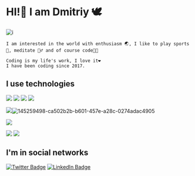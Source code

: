 # HI!👋 I am Dmitriy 🕊
![i](https://user-images.githubusercontent.com/64576179/145259498-ca502b2b-b601-457e-a28c-0274adac4905.png)

```
I am interested in the world with enthusiasm 🌏, I like to play sports💪, meditate 🧘‍♂️ and of course code👨‍💻

Coding is my life's work, I love it❤️
I have been coding since 2017.
```

## I use technologies

![](https://img.shields.io/badge/Coding-PHP-informational?style=for-the-badge&logo=php&logoColor=white&color=1e8cbe)
![](https://img.shields.io/badge/Database-MySQL-informational?style=for-the-badge&logo=mysql&logoColor=white&color=f29209)
![](https://img.shields.io/badge/HTML5-HTML-informational?style=for-the-badge&logo=html5&logoColor=white&color=e44d26)
![](https://img.shields.io/badge/Style-CSS-informational?style=for-the-badge&logo=css3&logoColor=white&color=264de4)

![](https://img.shields.io/badge/cms-Wordpress-informational?style=for-the-badge&logo=wordpress&logoColor=white&color=7175aa)![145259498-ca502b2b-b601-457e-a28c-0274adac4905](https://user-images.githubusercontent.com/64576179/145259519-812bd260-8c37-47c9-808d-b5fcba987d33.png)

![](https://img.shields.io/badge/cms-OpenCart-informational?style=for-the-badge&logo=opencart&logoColor=white&color=31bdeb)

![](https://img.shields.io/badge/SCM-git-informational?style=for-the-badge&logo=git&logoColor=white&color=90311f)
![](https://img.shields.io/badge/environment-Docker-informational?style=for-the-badge&logo=docker&logoColor=white&color=0b6084)



## I'm in social networks

[![Twitter Badge](https://img.shields.io/badge/Twitter-Profile-informational?style=for-the-badge&logo=twitter&logoColor=white&color=1CA2F1)](https://twitter.com/Vasilevskiy_dm)
[![LinkedIn Badge](https://img.shields.io/badge/LinkedIn-Profile-informational?style=for-the-badge&logo=linkedin&logoColor=white&color=0D76A8)](https://www.linkedin.com/in/dmitriy-vasilevskiy-4738271a2/)

